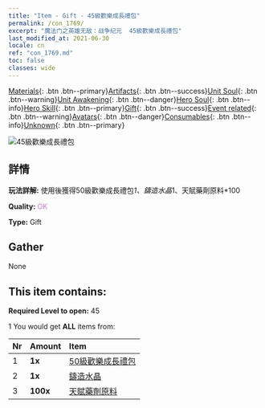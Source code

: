 ```yaml
---
title: "Item - Gift - 45級歡樂成長禮包"
permalink: /con_1769/
excerpt: "魔法门之英雄无敌：战争纪元  45級歡樂成長禮包"
last_modified_at: 2021-06-30
locale: cn
ref: "con_1769.md"
toc: false
classes: wide
---
```

 [Materials](/ItemsCN/){: .btn .btn--primary}[Artifacts](/ItemsCN/Artifacts/){: .btn .btn--success}[Unit Soul](/ItemsCN/UnitSoul/){: .btn .btn--warning}[Unit Awakening](/ItemsCN/UnitAwakening/){: .btn .btn--danger}[Hero Soul](/ItemsCN/HeroSoul/){: .btn .btn--info}[Hero Skill](/ItemsCN/HeroSkill/){: .btn .btn--primary}[Gift](/ItemsCN/Gift/){: .btn .btn--success}[Event related](/ItemsCN/Events/){: .btn .btn--warning}[Avatars](/ItemsCN/Avatars/){: .btn .btn--danger}[Consumables](/ItemsCN/Consumables/){: .btn .btn--info}[Unknown](/ItemsCN/Unknown/){: .btn .btn--primary}

 ![45級歡樂成長禮包](/images/t/i_907219.png)

## 詳情
 **玩法詳解:** 使用後獲得50級歡樂成長禮包*1、鑄造水晶*1、天賦藥劑原料*100

 **Quality:** <span style="color: #DA70D6">OK</span>

 **Type:** Gift

## Gather

  None

## This item contains:

 **Required Level to open:** 45

 1 You would get **ALL** items  from:

  | Nr | Amount |     Item    |
  |:---|:-------|:------------|
  | 1 |  **1x** | [50級歡樂成長禮包](/cn/Items/con_1770/) |  | 
  | 2 |  **1x** | [鑄造水晶](/cn/Items/art_189/) |  | 
  | 3 |  **100x** | [天賦藥劑原料](/cn/Items/con_1120/) |  | 
